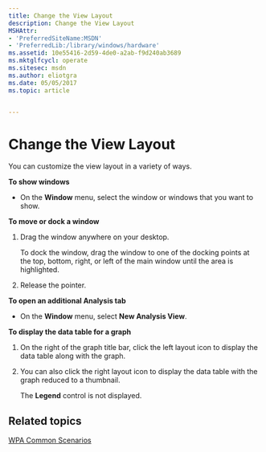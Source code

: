 ```yaml
---
title: Change the View Layout
description: Change the View Layout
MSHAttr:
- 'PreferredSiteName:MSDN'
- 'PreferredLib:/library/windows/hardware'
ms.assetid: 10e55416-2d59-4de0-a2ab-f9d240ab3689
ms.mktglfcycl: operate
ms.sitesec: msdn
ms.author: eliotgra
ms.date: 05/05/2017
ms.topic: article


---
```


# Change the View Layout


You can customize the view layout in a variety of ways.

**To show windows**

-   On the **Window** menu, select the window or windows that you want to show.

**To move or dock a window**

1.  Drag the window anywhere on your desktop.

    To dock the window, drag the window to one of the docking points at the top, bottom, right, or left of the main window until the area is highlighted.

2.  Release the pointer.

**To open an additional Analysis tab**

-   On the **Window** menu, select **New Analysis View**.

**To display the data table for a graph**

1.  On the right of the graph title bar, click the left layout icon to display the data table along with the graph.

2.  You can also click the right layout icon to display the data table with the graph reduced to a thumbnail.

    The **Legend** control is not displayed.

## Related topics


[WPA Common Scenarios](windows-performance-analyzer-common-scenarios.md)

 

 







